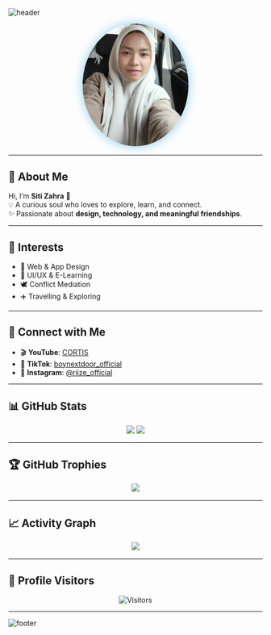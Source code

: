 <!-- HEADER -->
![header](https://capsule-render.vercel.app/api?type=waving&color=gradient&customColorList=89CFF0,F4F0EC&height=220&section=header&text=Siti%20Zahra&fontSize=52&fontColor=333333&animation=twinkling&fontAlignY=35&desc=Exploring%20Design%20%26%20Technology&descAlignY=55&descAlign=50&descSize=18)

<!-- PROFILE PHOTO -->
<p align="center">
  <img src="Siti Zahra.jpg" alt="Siti Zahra" width="210" style="border-radius:50%; box-shadow: 0px 0px 20px #89CFF0;">
</p>

---

## 🌸 About Me  
Hi, I’m **Siti Zahra** 👋  
💡 A curious soul who loves to explore, learn, and connect.  
✨ Passionate about **design, technology, and meaningful friendships**.  

---

## 🎯 Interests  
- 🎨 Web & App Design  
- 🧩 UI/UX & E-Learning  
- 🕊️ Conflict Mediation  
- ✈️ Travelling & Exploring  

---

## 📱 Connect with Me  
- 🎬 **YouTube**: [CORTIS](https://youtube.com)  
- 🎵 **TikTok**: [boynextdoor_official](https://tiktok.com/@boynextdoor_official)  
- 📸 **Instagram**: [@riize_official](https://instagram.com/riize_official)  

---

## 📊 GitHub Stats  
<p align="center">
  <img src="https://github-readme-stats.vercel.app/api?username=SitiZahra23&show_icons=true&hide_border=true&title_color=89CFF0&text_color=333333&icon_color=89CFF0&bg_color=F4F0EC" height="150" />
  <img src="https://github-readme-streak-stats.herokuapp.com/?user=SitiZahra23&hide_border=true&ring=89CFF0&fire=89CFF0&currStreakLabel=89CFF0&background=F4F0EC" height="150" />
</p>

---

## 🏆 GitHub Trophies
<p align="center">
  <img src="https://github-profile-trophy.vercel.app/?username=SitiZahra23&theme=flat&no-frame=true&margin-w=15&title_color=89CFF0&text_color=333333&column=6&background=F4F0EC" />
</p>

---

## 📈 Activity Graph  
<p align="center">
  <img src="https://github-readme-activity-graph.vercel.app/graph?username=SitiZahra23&bg_color=F4F0EC&color=89CFF0&line=89CFF0&point=333333&area=true&hide_border=true" />
</p>

---

## 👀 Profile Visitors  
<p align="center">
  <img src="https://komarev.com/ghpvc/?username=SitiZahra23&style=flat-square&color=89CFF0" alt="Visitors" />
</p>

---

<!-- FOOTER -->
![footer](https://capsule-render.vercel.app/api?type=waving&color=gradient&customColorList=89CFF0,F4F0EC&height=160&section=footer)
